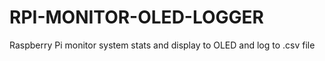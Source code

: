 # RPI-MONITOR-OLED-LOGGER
Raspberry Pi monitor system stats and display to OLED and log to .csv file
